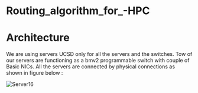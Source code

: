 # Routing_algorithm_for_-HPC

# Architecture 

We are using servers UCSD only for all the servers and the switches. Tow of our servers are functioning as a bmv2 programmable switch with couple of Basic NICs. All the servers are connected by physical connections as shown in figure below :

![Server16](https://github.com/Oseghale360/Routing_algorithm_for_-HPC/assets/51871069/560cdcd9-a76b-425b-8f8c-a04577e02d93)


